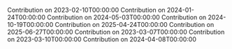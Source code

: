 Contribution on 2023-02-10T00:00:00
Contribution on 2024-01-24T00:00:00
Contribution on 2024-05-03T00:00:00
Contribution on 2024-10-19T00:00:00
Contribution on 2025-04-24T00:00:00
Contribution on 2025-06-27T00:00:00
Contribution on 2023-03-07T00:00:00
Contribution on 2023-03-10T00:00:00
Contribution on 2024-04-08T00:00:00
